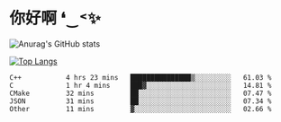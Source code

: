 # 你好啊 ❛‿˂✨

![Anurag's GitHub stats](https://github-readme-stats.vercel.app/api?username=ZombieFly&count_private=true&show_icons=true)

[![Top Langs](https://github-readme-stats.vercel.app/api/top-langs/?username=ZombieFly&layout=compact&count_private=true&hide=Ruby,makefile)](https://github.com/anuraghazra/github-readme-stats)

<!--START_SECTION:waka-->

```text
C++           4 hrs 23 mins   ███████████████▒░░░░░░░░░   61.03 %
C             1 hr 4 mins     ███▓░░░░░░░░░░░░░░░░░░░░░   14.81 %
CMake         32 mins         ██░░░░░░░░░░░░░░░░░░░░░░░   07.47 %
JSON          31 mins         ██░░░░░░░░░░░░░░░░░░░░░░░   07.34 %
Other         11 mins         ▓░░░░░░░░░░░░░░░░░░░░░░░░   02.66 %
```

<!--END_SECTION:waka-->
